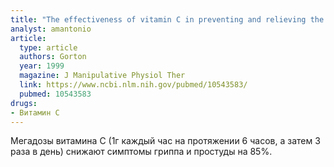 ```yaml
---
title: "The effectiveness of vitamin C in preventing and relieving the symptoms of virus-induced respiratory infections"
analyst: amantonio
article:
  type: article
  authors: Gorton
  year: 1999
  magazine: J Manipulative Physiol Ther
  link: https://www.ncbi.nlm.nih.gov/pubmed/10543583/
  pubmed: 10543583
drugs:
- Витамин C
---
```


Мегадозы витамина C (1г каждый час на протяжении 6 часов, а затем 3 раза в день) снижают симптомы гриппа и простуды на 85%.
